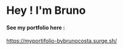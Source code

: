 <h1>Hey ! I'm Bruno</h1>

<h4>See my portfolio here :</h4>

https://myportifolio-bybrunocosta.surge.sh/

